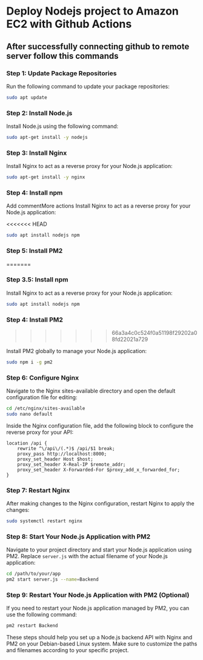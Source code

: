 # Deploy Nodejs project to Amazon EC2 with Github Actions

## After successfully connecting github to remote server follow this commands

### Step 1: Update Package Repositories

Run the following command to update your package repositories:

```bash
sudo apt update
```

### Step 2: Install Node.js

Install Node.js using the following command:

```bash
sudo apt-get install -y nodejs
```

### Step 3: Install Nginx

Install Nginx to act as a reverse proxy for your Node.js application:

```bash
sudo apt-get install -y nginx
```
### Step 4: Install npm
Add commentMore actions
Install Nginx to act as a reverse proxy for your Node.js application:

<<<<<<< HEAD
```bash
sudo apt install nodejs npm
```
### Step 5: Install PM2
=======
### Step 3.5: Install npm

Install Nginx to act as a reverse proxy for your Node.js application:

```bash
sudo apt install nodejs npm
```
### Step 4: Install PM2
>>>>>>> 66a3a4c0c524f0a51198f29202a08fd22021a729

Install PM2 globally to manage your Node.js application:

```bash
sudo npm i -g pm2
```

### Step 6: Configure Nginx

Navigate to the Nginx sites-available directory and open the default configuration file for editing:

```bash
cd /etc/nginx/sites-available
sudo nano default
```

Inside the Nginx configuration file, add the following block to configure the reverse proxy for your API:

```nginx
location /api {
    rewrite ^\/api\/(.*)$ /api/$1 break;
    proxy_pass http://localhost:8000;
    proxy_set_header Host $host;
    proxy_set_header X-Real-IP $remote_addr;
    proxy_set_header X-Forwarded-For $proxy_add_x_forwarded_for;
}
```

### Step 7: Restart Nginx

After making changes to the Nginx configuration, restart Nginx to apply the changes:

```bash
sudo systemctl restart nginx
```

### Step 8: Start Your Node.js Application with PM2

Navigate to your project directory and start your Node.js application using PM2. Replace `server.js` with the actual filename of your Node.js application:

```bash
cd /path/to/your/app
pm2 start server.js --name=Backend
```

### Step 9: Restart Your Node.js Application with PM2 (Optional)

If you need to restart your Node.js application managed by PM2, you can use the following command:

```bash
pm2 restart Backend
```

These steps should help you set up a Node.js backend API with Nginx and PM2 on your Debian-based Linux system. Make sure to customize the paths and filenames according to your specific project.
